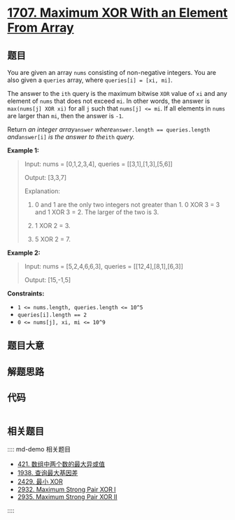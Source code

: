 # [1707. Maximum XOR With an Element From Array](https://leetcode.com/problems/maximum-xor-with-an-element-from-array/)

## 题目

You are given an array `nums` consisting of non-negative integers. You are
also given a `queries` array, where `queries[i] = [xi, mi]`.

The answer to the `ith` query is the maximum bitwise `XOR` value of `xi` and
any element of `nums` that does not exceed `mi`. In other words, the answer is
`max(nums[j] XOR xi)` for all `j` such that `nums[j] <= mi`. If all elements
in `nums` are larger than `mi`, then the answer is `-1`.

Return _an integer array_`answer` _where_`answer.length == queries.length`
_and_`answer[i]` _is the answer to the_`ith` _query._

**Example 1:**

> Input: nums = [0,1,2,3,4], queries = [[3,1],[1,3],[5,6]]
>
> Output: [3,3,7]
>
> Explanation:
>
> 1. 0 and 1 are the only two integers not greater than 1. 0 XOR 3 = 3 and 1 XOR 3 = 2. The larger of the two is 3.
>
> 2. 1 XOR 2 = 3.
>
> 3. 5 XOR 2 = 7.

**Example 2:**

> Input: nums = [5,2,4,6,6,3], queries = [[12,4],[8,1],[6,3]]
>
> Output: [15,-1,5]

**Constraints:**

- `1 <= nums.length, queries.length <= 10^5`
- `queries[i].length == 2`
- `0 <= nums[j], xi, mi <= 10^9`

## 题目大意

## 解题思路

## 代码

```javascript

```

## 相关题目

:::: md-demo 相关题目

- [421. 数组中两个数的最大异或值](https://leetcode.com/problems/maximum-xor-of-two-numbers-in-an-array)
- [1938. 查询最大基因差](https://leetcode.com/problems/maximum-genetic-difference-query)
- [2429. 最小 XOR](https://leetcode.com/problems/minimize-xor)
- [2932. Maximum Strong Pair XOR I](https://leetcode.com/problems/maximum-strong-pair-xor-i)
- [2935. Maximum Strong Pair XOR II](https://leetcode.com/problems/maximum-strong-pair-xor-ii)

::::
